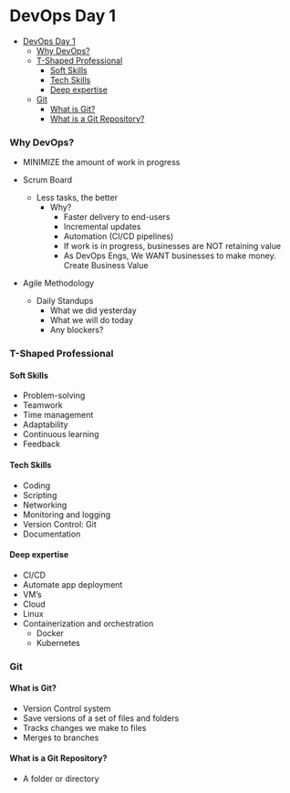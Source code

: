 
# DevOps Day 1
- [DevOps Day 1](#devops-day-1)
    - [Why DevOps?](#why-devops)
    - [T-Shaped Professional](#t-shaped-professional)
      - [Soft Skills](#soft-skills)
      - [Tech Skills](#tech-skills)
      - [Deep expertise](#deep-expertise)
    - [Git](#git)
      - [What is Git?](#what-is-git)
      - [What is a Git Repository?](#what-is-a-git-repository)

### Why DevOps?
* MINIMIZE the amount of work in progress
* Scrum Board 
  * Less tasks, the better 
    * Why?
      * Faster delivery to end-users
      * Incremental updates
      * Automation (CI/CD pipelines)
      * If work is in progress, businesses are NOT retaining value
      * As DevOps Engs, We WANT businesses to make money. Create Business Value

* Agile Methodology
  * Daily Standups
      * What we did yesterday
      * What we will do today
      * Any blockers?

### T-Shaped Professional 

#### Soft Skills
*	Problem-solving
*	Teamwork
*	Time management
*	Adaptability
*	Continuous learning
*	Feedback
#### Tech Skills
*	Coding
*	Scripting
*	Networking
*	Monitoring and logging
*	Version Control: Git
*	Documentation
#### Deep expertise
*	CI/CD
*	Automate app deployment
*	VM’s
*	Cloud
*	Linux
*	Containerization and orchestration
    * Docker 
    * Kubernetes

### Git

#### What is Git?
*	Version Control system 
*	Save versions of a set of files and folders
*	Tracks changes we make to files
*	Merges to branches
#### What is a Git Repository?
*	A folder or directory


